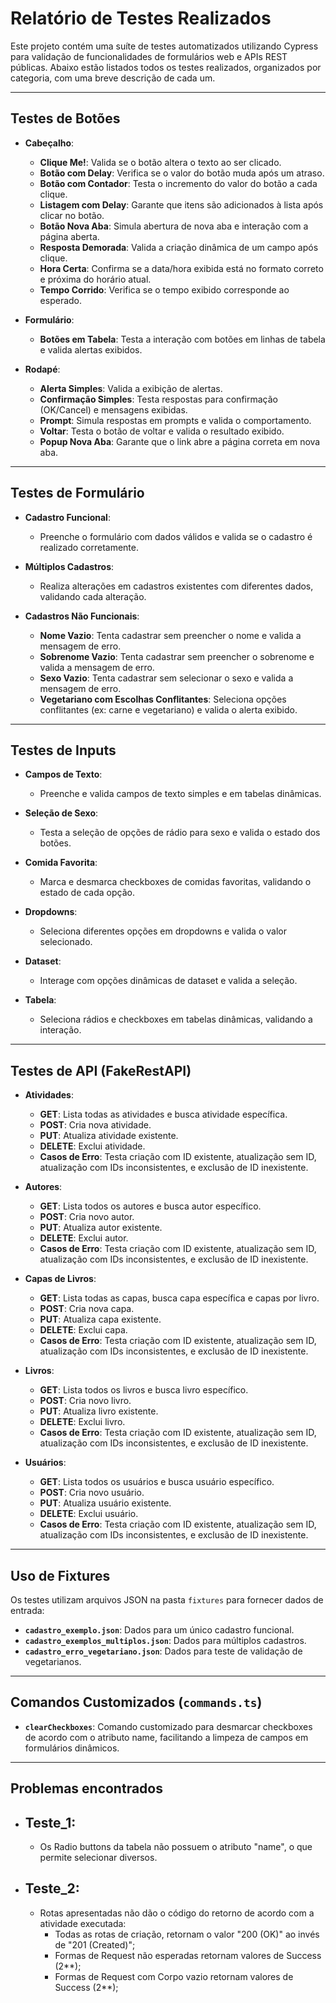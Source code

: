# Relatório de Testes Realizados

Este projeto contém uma suíte de testes automatizados utilizando Cypress para validação de funcionalidades de formulários web e APIs REST públicas. Abaixo estão listados todos os testes realizados, organizados por categoria, com uma breve descrição de cada um.

---

## Testes de Botões

-   **Cabeçalho**:

    -   **Clique Me!**: Valida se o botão altera o texto ao ser clicado.
    -   **Botão com Delay**: Verifica se o valor do botão muda após um atraso.
    -   **Botão com Contador**: Testa o incremento do valor do botão a cada clique.
    -   **Listagem com Delay**: Garante que itens são adicionados à lista após clicar no botão.
    -   **Botão Nova Aba**: Simula abertura de nova aba e interação com a página aberta.
    -   **Resposta Demorada**: Valida a criação dinâmica de um campo após clique.
    -   **Hora Certa**: Confirma se a data/hora exibida está no formato correto e próxima do horário atual.
    -   **Tempo Corrido**: Verifica se o tempo exibido corresponde ao esperado.

-   **Formulário**:

    -   **Botões em Tabela**: Testa a interação com botões em linhas de tabela e valida alertas exibidos.

-   **Rodapé**:
    -   **Alerta Simples**: Valida a exibição de alertas.
    -   **Confirmação Simples**: Testa respostas para confirmação (OK/Cancel) e mensagens exibidas.
    -   **Prompt**: Simula respostas em prompts e valida o comportamento.
    -   **Voltar**: Testa o botão de voltar e valida o resultado exibido.
    -   **Popup Nova Aba**: Garante que o link abre a página correta em nova aba.

---

## Testes de Formulário

-   **Cadastro Funcional**:

    -   Preenche o formulário com dados válidos e valida se o cadastro é realizado corretamente.

-   **Múltiplos Cadastros**:

    -   Realiza alterações em cadastros existentes com diferentes dados, validando cada alteração.

-   **Cadastros Não Funcionais**:
    -   **Nome Vazio**: Tenta cadastrar sem preencher o nome e valida a mensagem de erro.
    -   **Sobrenome Vazio**: Tenta cadastrar sem preencher o sobrenome e valida a mensagem de erro.
    -   **Sexo Vazio**: Tenta cadastrar sem selecionar o sexo e valida a mensagem de erro.
    -   **Vegetariano com Escolhas Conflitantes**: Seleciona opções conflitantes (ex: carne e vegetariano) e valida o alerta exibido.

---

## Testes de Inputs

-   **Campos de Texto**:

    -   Preenche e valida campos de texto simples e em tabelas dinâmicas.

-   **Seleção de Sexo**:

    -   Testa a seleção de opções de rádio para sexo e valida o estado dos botões.

-   **Comida Favorita**:

    -   Marca e desmarca checkboxes de comidas favoritas, validando o estado de cada opção.

-   **Dropdowns**:

    -   Seleciona diferentes opções em dropdowns e valida o valor selecionado.

-   **Dataset**:

    -   Interage com opções dinâmicas de dataset e valida a seleção.

-   **Tabela**:
    -   Seleciona rádios e checkboxes em tabelas dinâmicas, validando a interação.

---

## Testes de API (FakeRestAPI)

-   **Atividades**:

    -   **GET**: Lista todas as atividades e busca atividade específica.
    -   **POST**: Cria nova atividade.
    -   **PUT**: Atualiza atividade existente.
    -   **DELETE**: Exclui atividade.
    -   **Casos de Erro**: Testa criação com ID existente, atualização sem ID, atualização com IDs inconsistentes, e exclusão de ID inexistente.

-   **Autores**:

    -   **GET**: Lista todos os autores e busca autor específico.
    -   **POST**: Cria novo autor.
    -   **PUT**: Atualiza autor existente.
    -   **DELETE**: Exclui autor.
    -   **Casos de Erro**: Testa criação com ID existente, atualização sem ID, atualização com IDs inconsistentes, e exclusão de ID inexistente.

-   **Capas de Livros**:

    -   **GET**: Lista todas as capas, busca capa específica e capas por livro.
    -   **POST**: Cria nova capa.
    -   **PUT**: Atualiza capa existente.
    -   **DELETE**: Exclui capa.
    -   **Casos de Erro**: Testa criação com ID existente, atualização sem ID, atualização com IDs inconsistentes, e exclusão de ID inexistente.

-   **Livros**:

    -   **GET**: Lista todos os livros e busca livro específico.
    -   **POST**: Cria novo livro.
    -   **PUT**: Atualiza livro existente.
    -   **DELETE**: Exclui livro.
    -   **Casos de Erro**: Testa criação com ID existente, atualização sem ID, atualização com IDs inconsistentes, e exclusão de ID inexistente.

-   **Usuários**:
    -   **GET**: Lista todos os usuários e busca usuário específico.
    -   **POST**: Cria novo usuário.
    -   **PUT**: Atualiza usuário existente.
    -   **DELETE**: Exclui usuário.
    -   **Casos de Erro**: Testa criação com ID existente, atualização sem ID, atualização com IDs inconsistentes, e exclusão de ID inexistente.

---

## Uso de Fixtures

Os testes utilizam arquivos JSON na pasta `fixtures` para fornecer dados de entrada:

-   **`cadastro_exemplo.json`**: Dados para um único cadastro funcional.
-   **`cadastro_exemplos_multiplos.json`**: Dados para múltiplos cadastros.
-   **`cadastro_erro_vegetariano.json`**: Dados para teste de validação de vegetarianos.

---

## Comandos Customizados (`commands.ts`)

-   **`clearCheckboxes`**: Comando customizado para desmarcar checkboxes de acordo com o atributo name, facilitando a limpeza de campos em formulários dinâmicos.

---

## Problemas encontrados

-   ## **Teste_1**:
    -   Os Radio buttons da tabela não possuem o atributo "name", o que permite selecionar diversos.
-   ## **Teste_2**:
    -   Rotas apresentadas não dão o código do retorno de acordo com a atividade executada:
        -   Todas as rotas de criação, retornam o valor "200 (OK)" ao invés de "201 (Created)";
        -   Formas de Request não esperadas retornam valores de Success (2\*\*);
        -   Formas de Request com Corpo vazio retornam valores de Success (2\*\*);

